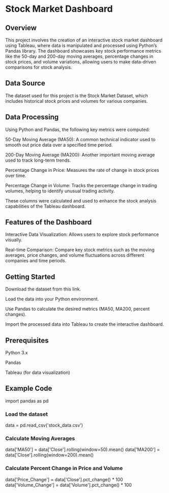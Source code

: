 # Stock Market Dashboard
## Overview
This project involves the creation of an interactive stock market dashboard using Tableau, where data is manipulated and processed using Python’s Pandas library. The dashboard showcases key stock performance metrics like the 50-day and 200-day moving averages, percentage changes in stock prices, and volume variations, allowing users to make data-driven comparisons for stock analysis.

## Data Source
The dataset used for this project is the Stock Market Dataset, which includes historical stock prices and volumes for various companies.

## Data Processing
Using Python and Pandas, the following key metrics were computed:

50-Day Moving Average (MA50): A common technical indicator used to smooth out price data over a specified time period.

200-Day Moving Average (MA200): Another important moving average used to track long-term trends.

Percentage Change in Price: Measures the rate of change in stock prices over time.

Percentage Change in Volume: Tracks the percentage change in trading volumes, helping to identify unusual trading activity.

These columns were calculated and used to enhance the stock analysis capabilities of the Tableau dashboard.

## Features of the Dashboard
Interactive Data Visualization: Allows users to explore stock performance visually.

Real-time Comparison: Compare key stock metrics such as the moving averages, price changes, and volume fluctuations across different companies and time periods.

## Getting Started
Download the dataset from this link.

Load the data into your Python environment.

Use Pandas to calculate the desired metrics (MA50, MA200, percent changes).

Import the processed data into Tableau to create the interactive dashboard.

## Prerequisites
Python 3.x

Pandas

Tableau (for data visualization)

## Example Code
import pandas as pd

### Load the dataset
data = pd.read_csv('stock_data.csv')

### Calculate Moving Averages
data['MA50'] = data['Close'].rolling(window=50).mean()
data['MA200'] = data['Close'].rolling(window=200).mean()

### Calculate Percent Change in Price and Volume
data['Price_Change'] = data['Close'].pct_change() * 100
data['Volume_Change'] = data['Volume'].pct_change() * 100
